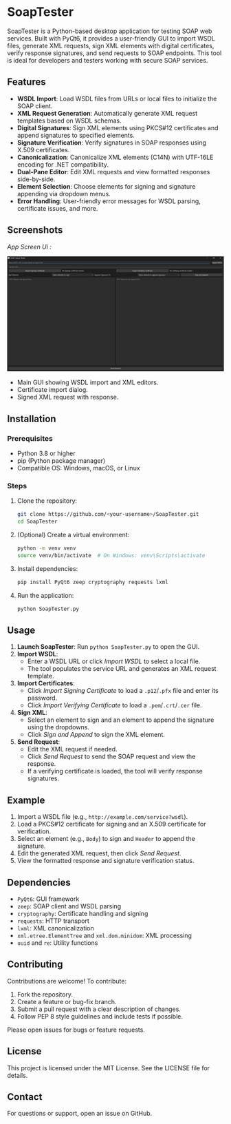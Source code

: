 # SoapTester

SoapTester is a Python-based desktop application for testing SOAP web services. Built with PyQt6, it provides a user-friendly GUI to import WSDL files, generate XML requests, sign XML elements with digital certificates, verify response signatures, and send requests to SOAP endpoints. This tool is ideal for developers and testers working with secure SOAP services.

## Features

- **WSDL Import**: Load WSDL files from URLs or local files to initialize the SOAP client.
- **XML Request Generation**: Automatically generate XML request templates based on WSDL schemas.
- **Digital Signatures**: Sign XML elements using PKCS#12 certificates and append signatures to specified elements.
- **Signature Verification**: Verify signatures in SOAP responses using X.509 certificates.
- **Canonicalization**: Canonicalize XML elements (C14N) with UTF-16LE encoding for .NET compatibility.
- **Dual-Pane Editor**: Edit XML requests and view formatted responses side-by-side.
- **Element Selection**: Choose elements for signing and signature appending via dropdown menus.
- **Error Handling**: User-friendly error messages for WSDL parsing, certificate issues, and more.

## Screenshots

*App Screen Ui :*

![ui.png](images/ui.png)

- Main GUI showing WSDL import and XML editors.
- Certificate import dialog.
- Signed XML request with response.

## Installation

### Prerequisites

- Python 3.8 or higher
- pip (Python package manager)
- Compatible OS: Windows, macOS, or Linux

### Steps

1. Clone the repository:

   ```bash
   git clone https://github.com/<your-username>/SoapTester.git
   cd SoapTester
   ```
2. (Optional) Create a virtual environment:

   ```bash
   python -m venv venv
   source venv/bin/activate  # On Windows: venv\Scripts\activate
   ```
3. Install dependencies:

   ```bash
   pip install PyQt6 zeep cryptography requests lxml
   ```
4. Run the application:

   ```bash
   python SoapTester.py
   ```

## Usage

1. **Launch SoapTester**: Run `python SoapTester.py` to open the GUI.
2. **Import WSDL**:
   - Enter a WSDL URL or click *Import WSDL* to select a local file.
   - The tool populates the service URL and generates an XML request template.
3. **Import Certificates**:
   - Click *Import Signing Certificate* to load a `.p12`/`.pfx` file and enter its password.
   - Click *Import Verifying Certificate* to load a `.pem`/`.crt`/`.cer` file.
4. **Sign XML**:
   - Select an element to sign and an element to append the signature using the dropdowns.
   - Click *Sign and Append* to sign the XML element.
5. **Send Request**:
   - Edit the XML request if needed.
   - Click *Send Request* to send the SOAP request and view the response.
   - If a verifying certificate is loaded, the tool will verify response signatures.

## Example

1. Import a WSDL file (e.g., `http://example.com/service?wsdl`).
2. Load a PKCS#12 certificate for signing and an X.509 certificate for verification.
3. Select an element (e.g., `Body`) to sign and `Header` to append the signature.
4. Edit the generated XML request, then click *Send Request*.
5. View the formatted response and signature verification status.

## Dependencies

- `PyQt6`: GUI framework
- `zeep`: SOAP client and WSDL parsing
- `cryptography`: Certificate handling and signing
- `requests`: HTTP transport
- `lxml`: XML canonicalization
- `xml.etree.ElementTree` and `xml.dom.minidom`: XML processing
- `uuid` and `re`: Utility functions

## Contributing

Contributions are welcome! To contribute:

1. Fork the repository.
2. Create a feature or bug-fix branch.
3. Submit a pull request with a clear description of changes.
4. Follow PEP 8 style guidelines and include tests if possible.

Please open issues for bugs or feature requests.

## License

This project is licensed under the MIT License. See the LICENSE file for details.

## Contact

For questions or support, open an issue on GitHub.
